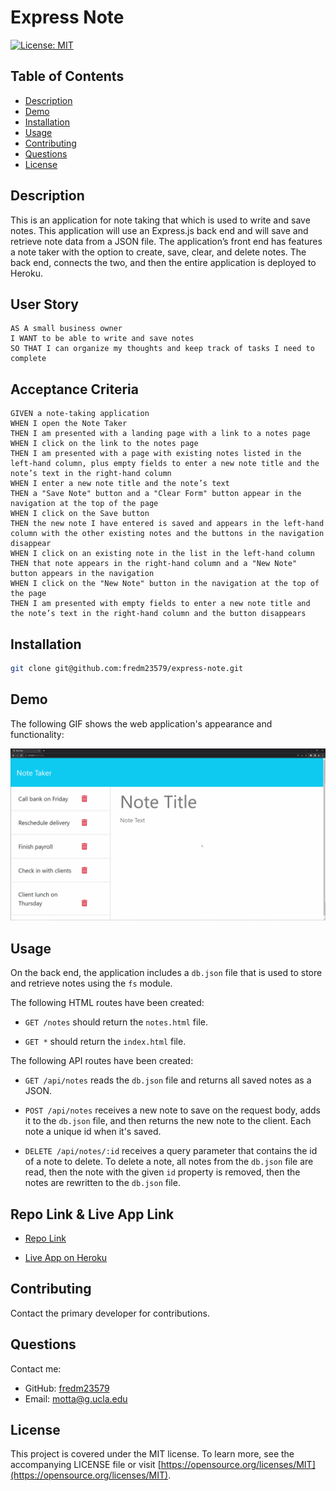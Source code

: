 # Express Note
[![License: MIT](https://img.shields.io/badge/License-MIT-yellow.svg)](https://opensource.org/licenses/MIT)

## Table of Contents
- [Description](#description)
- [Demo](#demo)
- [Installation](#installation)
- [Usage](#usage)
- [Contributing](#contributing)
- [Questions](#questions)
- [License](#license)

## Description

 This is an application for note taking that which is used to write and save notes. This application will use an Express.js back end and will save and retrieve note data from a JSON file. The application’s front end has features a note taker with the option to create, save, clear, and delete notes. The back end, connects the two, and then the entire application is deployed to Heroku.

## User Story

```
AS A small business owner
I WANT to be able to write and save notes
SO THAT I can organize my thoughts and keep track of tasks I need to complete
```

## Acceptance Criteria

```
GIVEN a note-taking application
WHEN I open the Note Taker
THEN I am presented with a landing page with a link to a notes page
WHEN I click on the link to the notes page
THEN I am presented with a page with existing notes listed in the left-hand column, plus empty fields to enter a new note title and the note’s text in the right-hand column
WHEN I enter a new note title and the note’s text
THEN a "Save Note" button and a "Clear Form" button appear in the navigation at the top of the page
WHEN I click on the Save button
THEN the new note I have entered is saved and appears in the left-hand column with the other existing notes and the buttons in the navigation disappear
WHEN I click on an existing note in the list in the left-hand column
THEN that note appears in the right-hand column and a "New Note" button appears in the navigation
WHEN I click on the "New Note" button in the navigation at the top of the page
THEN I am presented with empty fields to enter a new note title and the note’s text in the right-hand column and the button disappears
```

## Installation

```bash
git clone git@github.com:fredm23579/express-note.git
```

## Demo

The following GIF shows the web application's appearance and functionality:

![Existing notes are listed in the left-hand column with empty fields on the right-hand side for the new note’s title and text.](./public/assets/demo.gif)

## Usage

On the back end, the application includes a `db.json` file that is used to store and retrieve notes using the `fs` module.

The following HTML routes have been created:

* `GET /notes` should return the `notes.html` file.

* `GET *` should return the `index.html` file.

The following API routes have been created:

* `GET /api/notes` reads the `db.json` file and returns all saved notes as a JSON.

* `POST /api/notes` receives a new note to save on the request body, adds it to the `db.json` file, and then returns the new note to the client. Each note a unique id when it's saved.

* `DELETE /api/notes/:id` receives a query parameter that contains the id of a note to delete. To delete a note, all notes from the `db.json` file are read, then the note with the given `id` property is removed, then the notes are rewritten to the `db.json` file.

## Repo Link & Live App Link

* [Repo Link](https://github.com/fredm23579/express-note)

* [Live App on Heroku](https://express-note-fred-c8db53aff1ad.herokuapp.com/)

## Contributing
Contact the primary developer for contributions.

## Questions
Contact me:
* GitHub: [fredm23579](https://github.com/fredm23579)
* Email: motta@g.ucla.edu
  
## License
This project is covered under the MIT license. To learn more, see the accompanying LICENSE file or visit [https://opensource.org/licenses/MIT](https://opensource.org/licenses/MIT).